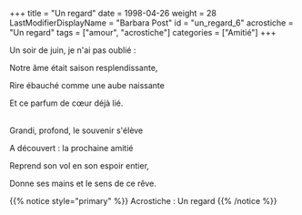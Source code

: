 +++
title = "Un regard"
date = 1998-04-26
weight = 28
LastModifierDisplayName = "Barbara Post"
id = "un_regard_6"
acrostiche = "Un regard"
tags = ["amour", "acrostiche"]
categories = ["Amitié"]
+++

Un soir de juin, je n'ai pas oublié :

Notre âme était saison resplendissante,

Rire ébauché comme une aube naissante

Et ce parfum de cœur déjà lié.

 \
Grandi, profond, le souvenir s'élève

A découvert : la prochaine amitié

Reprend son vol en son espoir entier,

Donne ses mains et le sens de ce rêve.

{{% notice style="primary" %}}
Acrostiche : Un regard
{{% /notice %}}
